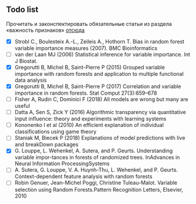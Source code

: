 ## Todo list
Прочитать и законспектировать обязательные статьи из раздела «важность признаков» [отсюда](https://github.com/Dyakonov/MSU) 
- [x] Strobl C., Boulesteix A.-L., Zeileis A., Hothorn T. Bias in random forest variable importance measures (2007). BMC Bioinformatics
- [ ] van der Laan MJ (2006) Statistical inference for variable importance. Int J Biostat.
- [x] Gregorutti B, Michel B, Saint-Pierre P (2015) Grouped variable importance with random forests and application to multiple functional data analysis
- [x] Gregorutti B, Michel B, Saint-Pierre P (2017) Correlation and variable importance in random forests. Stat Comput 27(3):659–678
- [ ] Fisher A, Rudin C, Dominici F (2018) All models are wrong but many are useful
- [ ] Datta A, Sen S, Zick Y (2016) Algorithmic transparency via quantitative input influence: theory and experiments with learning systems
- [ ] Kononenko I et al (2010) An efficient explanation of individual classifications using game theory
- [ ] Staniak M, Biecek P (2018) Explanations of model predictions with live and breakDown packages
- [x] G. Louppe, L. Wehenkel, A. Sutera, and P. Geurts. Understanding variable impor-tances in forests of randomized trees. InAdvances in Neural Information ProcessingSystems
- [ ] A. Sutera, G. Louppe, V. A. Huynh-Thu, L. Wehenkel, and P. Geurts. Context-dependent feature analysis with random forests
- [ ] Robin Genuer, Jean-Michel Poggi, Christine Tuleau-Malot. Variable selection using Random Forests.Pattern Recognition Letters, Elsevier, 2010
